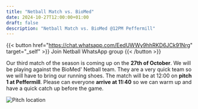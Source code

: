 ```yaml
---
title: "Netball Match vs. BioMed"
date: 2024-10-27T12:00:00+01:00
draft: false
description: "Netball Match vs. BioMed @12PM Peffermill"
---
```

{{< button href="https://chat.whatsapp.com/EedUWWy9hhRKD6JCk91Nrg" target="_self" >}}
Join Netball WhatsApp group
{{< /button >}}

Our third match of the season is coming up on the **27th of October**. We will be playing against the BioMed' Netball team. They are a very quick team so we will have to bring our running shoes. The match will be at 12:00 on **pitch 1 at Peffermill**. Please can everyone **arrive at 11:40** so we can warm up and have a quick catch up before the game. 

![Pitch location](netballpitchlocation.png)